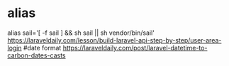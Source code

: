 # alias
alias sail='[ -f sail ] && sh sail || sh vendor/bin/sail'
https://laraveldaily.com/lesson/build-laravel-api-step-by-step/user-area-login
#date format
https://laraveldaily.com/post/laravel-datetime-to-carbon-dates-casts
